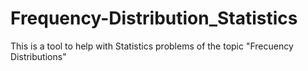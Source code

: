 # Frequency-Distribution_Statistics
This is a tool to help with Statistics problems of the topic "Frecuency Distributions"

